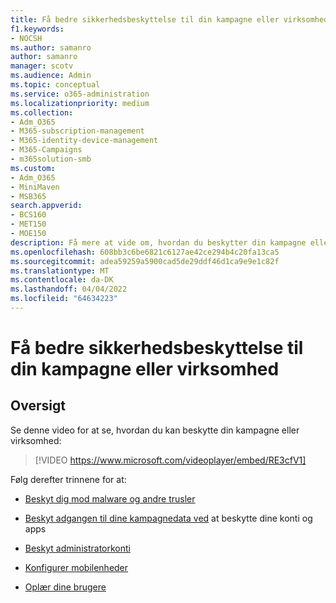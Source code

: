 ```yaml
---
title: Få bedre sikkerhedsbeskyttelse til din kampagne eller virksomhed
f1.keywords:
- NOCSH
ms.author: samanro
author: samanro
manager: scotv
ms.audience: Admin
ms.topic: conceptual
ms.service: o365-administration
ms.localizationpriority: medium
ms.collection:
- Adm_O365
- M365-subscription-management
- M365-identity-device-management
- M365-Campaigns
- m365solution-smb
ms.custom:
- Adm_O365
- MiniMaven
- MSB365
search.appverid:
- BCS160
- MET150
- MOE150
description: Få mere at vide om, hvordan du beskytter din kampagne eller virksomhed ved at øge din sikkerhed Microsoft 365.
ms.openlocfilehash: 608bb3c6be6821c6127ae42ce294b4c20fa13ca5
ms.sourcegitcommit: adea59259a5900cad5de29ddf46d1ca9e9e1c82f
ms.translationtype: MT
ms.contentlocale: da-DK
ms.lasthandoff: 04/04/2022
ms.locfileid: "64634223"
---
```

# <a name="bump-up-security-protection-for-your-campaign-or-business"></a>Få bedre sikkerhedsbeskyttelse til din kampagne eller virksomhed


## <a name="overview"></a>Oversigt 
Se denne video for at se, hvordan du kan beskytte din kampagne eller virksomhed:


> [!VIDEO https://www.microsoft.com/videoplayer/embed/RE3cfV1]  


Følg derefter trinnene for at:

- [Beskyt dig mod malware og andre trusler](m365bp-increase-protection.md)

- [Beskyt adgangen til dine kampagnedata ved](m365bp-conditional-access.md) at beskytte dine konti og apps

- [Beskyt administratorkonti](m365bp-protect-admin-accounts.md)

- [Konfigurer mobilenheder](../business/set-up-mobile-devices.md)

- [Oplær dine brugere](m365-campaigns-users.md)

